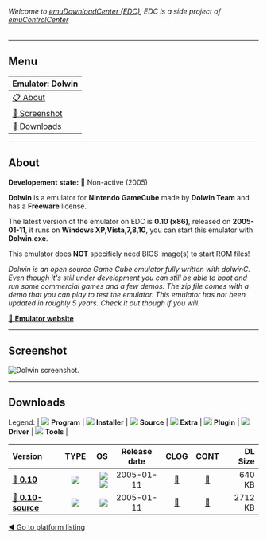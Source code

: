 ###### Welcome to [emuDownloadCenter (EDC)](https://github.com/PhoenixInteractiveNL/emuDownloadCenter/wiki/), EDC is a side project of [emuControlCenter](https://github.com/PhoenixInteractiveNL/emuControlCenter/wiki/)
***
## Menu
| **Emulator: Dolwin** |
|:---------|
| [:clipboard: About](#about) |
| [:sunrise: Screenshot](#screenshot) |
| [:floppy_disk: Downloads](#downloads) |
***
## About
**Developement state:** :red_circle: Non-active (2005)

**Dolwin** is a emulator for **Nintendo GameCube** made by **Dolwin Team** and has a **Freeware** license.

The latest version of the emulator on EDC is **0.10 (x86)**, released on **2005-01-11**, it runs on **Windows XP,Vista,7,8,10**, you can start this emulator with **Dolwin.exe**.

This emulator does **NOT** specificly need BIOS image(s) to start ROM files!

_Dolwin is an open source Game Cube emulator fully written with dolwinC. Even though it's still under development you can still be able to boot and run some commercial games and a few demos. The zip file comes with a demo that you can play to test the emulator. This emulator has not been updated in roughly 5 years. Check it out though if you will._

[:link: **Emulator website**](http://www.emulation64.com/files/info/86/dolwin.html/)
***
## Screenshot
![](https://raw.githubusercontent.com/PhoenixInteractiveNL/emuDownloadCenter/master/hooks/dolwin/emulator_screen_01.jpg "Dolwin screenshot.")
***
## Downloads
Legend:
| ![](https://raw.githubusercontent.com/wiki/PhoenixInteractiveNL/emuDownloadCenter/images_misc/icon_program_24.png) **Program** | 
![](https://raw.githubusercontent.com/wiki/PhoenixInteractiveNL/emuDownloadCenter/images_misc/icon_installer_24.png) **Installer** | 
![](https://raw.githubusercontent.com/wiki/PhoenixInteractiveNL/emuDownloadCenter/images_misc/icon_source_code_24.png) **Source** | 
![](https://raw.githubusercontent.com/wiki/PhoenixInteractiveNL/emuDownloadCenter/images_misc/icon_extra_24.png) **Extra** | 
![](https://raw.githubusercontent.com/wiki/PhoenixInteractiveNL/emuDownloadCenter/images_misc/icon_plugin_24.png) **Plugin** | 
![](https://raw.githubusercontent.com/wiki/PhoenixInteractiveNL/emuDownloadCenter/images_misc/icon_driver_24.png) **Driver** | 
![](https://raw.githubusercontent.com/wiki/PhoenixInteractiveNL/emuDownloadCenter/images_misc/icon_tools_24.png) **Tools** | 
 
| Version | TYPE | OS | Release date | CLOG | CONT | DL Size |
|:--------|:----:|---:|:------------:|:----:|:----:|--------:|
| [:floppy_disk: **0.10**](https://github.com/PhoenixInteractiveNL/edc-repo0004/raw/master/dolwin/0.10.7z) | ![](https://raw.githubusercontent.com/wiki/PhoenixInteractiveNL/emuDownloadCenter/images_misc/icon_program_24.png) | ![](https://raw.githubusercontent.com/wiki/PhoenixInteractiveNL/emuDownloadCenter/images_misc/logo_windows_24.png)![](https://raw.githubusercontent.com/wiki/PhoenixInteractiveNL/emuDownloadCenter/images_misc/icon_32-bit_24.png) | 2005-01-11 | [:page_facing_up:](https://github.com/PhoenixInteractiveNL/edc-repo0004/blob/master/dolwin/0.10_changelog.txt) | [:mag_right:](https://github.com/PhoenixInteractiveNL/edc-repo0004/blob/master/dolwin/0.10_contents.txt) | 640 KB |
| [:floppy_disk: **0.10-source**](https://github.com/PhoenixInteractiveNL/edc-repo0004/raw/master/dolwin/0.10-source.7z) | ![](https://raw.githubusercontent.com/wiki/PhoenixInteractiveNL/emuDownloadCenter/images_misc/icon_source_code_24.png) | ![](https://raw.githubusercontent.com/wiki/PhoenixInteractiveNL/emuDownloadCenter/images_misc/icon_32-bit_24.png) | 2005-01-11 | [:page_facing_up:](https://github.com/PhoenixInteractiveNL/edc-repo0004/blob/master/dolwin/0.10-source_changelog.txt) | [:mag_right:](https://github.com/PhoenixInteractiveNL/edc-repo0004/blob/master/dolwin/0.10-source_contents.txt) | 2712 KB |

[:arrow_backward: Go to platform listing](https://github.com/PhoenixInteractiveNL/emuDownloadCenter/wiki/EDC-Platform-List)
